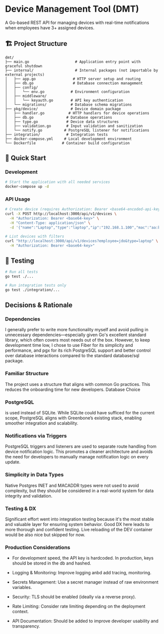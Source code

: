 # Device Management Tool (DMT)

A Go-based REST API for managing devices with real-time notifications when employees have 3+ assigned devices.

## 🏗️ Project Structure

```
dmt/
├── main.go                     # Application entry point with graceful shutdown
├── internal/                   # Internal packages (not importable by external projects)
│   ├── app.go                 # HTTP server setup and routing
│   ├── db.go                  # Database connection management
│   ├── config/
│   │   └── env.go            # Environment configuration
│   ├── middleware/
│   │   └── keyauth.go        # API key authentication
│   └── migrations/           # Database schema migrations
├── pkg/device/               # Device domain package
│   ├── handler.go           # HTTP handlers for device operations
│   ├── db.go               # Database operations
│   ├── type.go             # Device data structures
│   ├── validation.go       # Input validation and sanitization
│   └── notify.go          # PostgreSQL listener for notifications
├── integration/            # Integration tests
├── docker-compose.yml     # Local development environment
└── Dockerfile            # Container build configuration
```

## 🚀 Quick Start

### Development

```bash
# Start the application with all needed services
docker-compose up -d
```

### API Usage

```bash
# Create device (requires Authorization: Bearer <base64-encoded-api-key>)
curl -X POST http://localhost:3000/api/v1/devices \
  -H "Authorization: Bearer <base64-key>" \
  -H "Content-Type: application/json" \
  -d '{"name":"Laptop","type":"laptop","ip":"192.168.1.100","mac":"aa:bb:cc:dd:ee:ff","employee":"jdo"}'

# List devices with filters
curl "http://localhost:3000/api/v1/devices?employee=jdo&type=laptop" \
  -H "Authorization: Bearer <base64-key>"
```

## 🧪 Testing

```bash
# Run all tests
go test ./...

# Run integration tests only
go test ./integration/...
```

## Decisions & Rationale

### Dependencies

I generally prefer to write more functionality myself and avoid pulling in unnecessary dependencies—especially given Go's excellent standard library, which often covers most needs out of the box. However, to keep development time low, I chose to use Fiber for its simplicity and performance, and pgx for its rich PostgreSQL support and better control over database interactions compared to the standard database/sql package.

### Familiar Structure

The project uses a structure that aligns with common Go practices. This reduces the onboarding time for new developers.
Database Choice

### PostgreSQL

is used instead of SQLite. While SQLite could have sufficed for the current scope, PostgreSQL aligns with Greenbone’s existing stack, enabling smoother integration and scalability.

### Notifications via Triggers

PostgreSQL triggers and listeners are used to separate route handling from device notification logic. This promotes a cleaner architecture and avoids the need for developers to manually manage notification logic on every update.

### Simplicity in Data Types

Native Postgres INET and MACADDR types were not used to avoid complexity, but they should be considered in a real-world system for data integrity and validation.

### Testing & DX

Significant effort went into integration testing because it's the most stable and valuable layer for ensuring system behavior. Good DX here leads to more thorough and confident testing. Live reloading of the DEV container would be also nice but skipped for now.

### Production Considerations

- For development speed, the API key is hardcoded. In production, keys should be stored in the db and hashed.

- Logging & Monitoring: Improve logging anbd add tracing, monitoring.

- Secrets Management: Use a secret manager instead of raw environment variables.

- Security: TLS should be enabled (ideally via a reverse proxy).

- Rate Limiting: Consider rate limiting depending on the deployment context.

- API Documentation: Should be added to improve developer usability and transparency.
